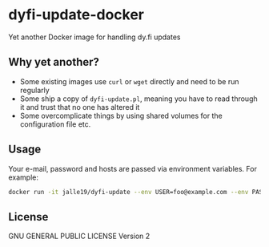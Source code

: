 # dyfi-update-docker

Yet another Docker image for handling dy.fi updates

## Why yet another?

* Some existing images use `curl` or `wget` directly and need to be run regularly
* Some ship a copy of `dyfi-update.pl`, meaning you have to read through it and trust that no one has altered it
* Some overcomplicate things by using shared volumes for the configuration file etc.

## Usage

Your e-mail, password and hosts are passed via environment variables. For example:

```bash
docker run -it jalle19/dyfi-update --env USER=foo@example.com --env PASS=bar --env HOSTS="example.com foo.example.com"
```

## License

GNU GENERAL PUBLIC LICENSE Version 2
